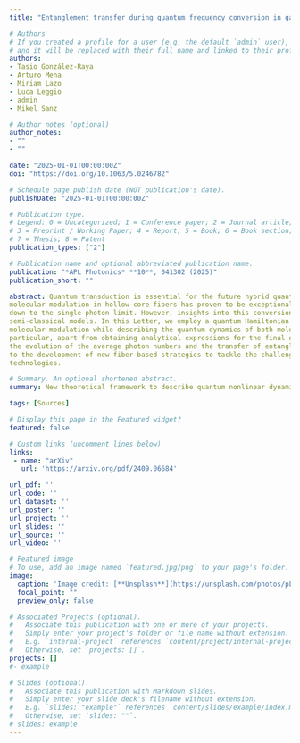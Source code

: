 ```yaml
---
title: "Entanglement transfer during quantum frequency conversion in gas-filled hollow-core fibers"

# Authors
# If you created a profile for a user (e.g. the default `admin` user), write the username (folder name) here 
# and it will be replaced with their full name and linked to their profile.
authors:
- Tasio González-Raya
- Arturo Mena
- Miriam Lazo
- Luca Leggio
- admin
- Mikel Sanz

# Author notes (optional)
author_notes:
- ""
- ""

date: "2025-01-01T00:00:00Z"
doi: "https://doi.org/10.1063/5.0246782"

# Schedule page publish date (NOT publication's date).
publishDate: "2025-01-01T00:00:00Z"

# Publication type.
# Legend: 0 = Uncategorized; 1 = Conference paper; 2 = Journal article;
# 3 = Preprint / Working Paper; 4 = Report; 5 = Book; 6 = Book section;
# 7 = Thesis; 8 = Patent
publication_types: ["2"]

# Publication name and optional abbreviated publication name.
publication: "*APL Photonics* **10**, 041302 (2025)"
publication_short: ""

abstract: Quantum transduction is essential for the future hybrid quantum networks, connecting devices across different spectral ranges. In this regard,
molecular modulation in hollow-core fibers has proven to be exceptional for efficient and tunable frequency conversion of arbitrary light fields
down to the single-photon limit. However, insights into this conversion method for quantum light have remained elusive beyond standard
semi-classical models. In this Letter, we employ a quantum Hamiltonian framework to characterize the behavior of entanglement during
molecular modulation while describing the quantum dynamics of both molecules and photons in agreement with recent experiments. In
particular, apart from obtaining analytical expressions for the final opto-molecular states, our model predicts a close correlation between
the evolution of the average photon numbers and the transfer of entanglement between the interacting parties. These results will contribute
to the development of new fiber-based strategies to tackle the challenges associated with the upcoming generation of lightwave quantum
technologies.

# Summary. An optional shortened abstract.
summary: New theoretical framework to describe quantum nonlinear dynamics in hollow-core fibres! 

tags: [Sources]

# Display this page in the Featured widget?
featured: false

# Custom links (uncomment lines below)
links:
 - name: "arXiv"
   url: 'https://arxiv.org/pdf/2409.06684'

url_pdf: ''
url_code: ''
url_dataset: ''
url_poster: ''
url_project: ''
url_slides: ''
url_source: ''
url_video: ''

# Featured image
# To use, add an image named `featured.jpg/png` to your page's folder. 
image:
  caption: 'Image credit: [**Unsplash**](https://unsplash.com/photos/pLCdAaMFLTE)'
  focal_point: ""
  preview_only: false

# Associated Projects (optional).
#   Associate this publication with one or more of your projects.
#   Simply enter your project's folder or file name without extension.
#   E.g. `internal-project` references `content/project/internal-project/index.md`.
#   Otherwise, set `projects: []`.
projects: []
#- example

# Slides (optional).
#   Associate this publication with Markdown slides.
#   Simply enter your slide deck's filename without extension.
#   E.g. `slides: "example"` references `content/slides/example/index.md`.
#   Otherwise, set `slides: ""`.
# slides: example
---
```

